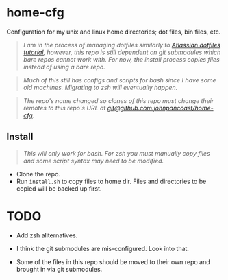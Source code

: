 # home-cfg
Configuration for my unix and linux home directories; dot files, bin files, etc. 

> _I am in the process of managing dotfiles similarly to [Atlassian
dotfiles tutorial](https://www.atlassian.com/git/tutorials/dotfiles), however,
this repo is still dependent on git submodules which bare repos cannot work
with. For now, the install process copies files instead of using a bare repo._

> _Much of this still has configs and scripts for bash since I have some old
> machines. Migrating to zsh will eventually happen._

> _The repo's name changed so clones of this repo must change their
remotes to this repo's URL at
[git@github.com:johnpancoast/home-cfg](git@github.com:johnpancoast/home-cfg.git)._

## Install
> _This will only work for bash. For zsh you must manually copy files and some
> script syntax may need to be modified._

* Clone the repo.
* Run `install.sh` to copy files to home dir. Files and directories to be copied
  will be backed up first.

# TODO
* Add zsh aliternatives.

* I think the git submodules are mis-configured. Look into that.

* Some of the files in this repo should be moved to their own repo and brought
  in via git submodules.
